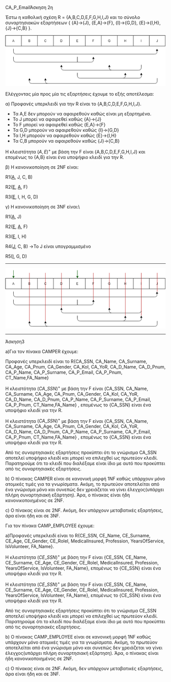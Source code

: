 CA_P_EmailΆσκηση 2η

Έστω η καθολική σχέση R = {A,B,C,D,E,F,G,H,I,J}  και το σύνολο συναρτησιακών εξαρτήσεων { {A}->{J}, {E,A}->{F}, {I}->{G,D}, {E}->{I,Η}, {J}->{C,B} }.

<img src = "Untitled_1.png"/>

Ελέγχοντας μία προς μία τις εξαρτήσεις έχουμε το εξής αποτέλεσμα:

α) Προφανές υπερκλειδί για την R είναι το  {A,B,C,D,E,F,G,H,I,J}.

- Τα Α,Ε δεν μπορούν να αφαιρεθούν καθώς είναι μη εξαρτημένα.
- Το J μπορεί να αφαιρεθεί καθώς {A}->{J}
- Το F μπορεί να αφαιρεθεί καθώς {E,A}->{F}
- Τα G,D μπορούν να αφαιρεθούν καθώς {I}->{G,D}
- Τα I,Η μπορούν να αφαιρεθούν καθώς {E}->{I,Η}
- Τα  C,B μπορούν να αφαιρεθούν καθώς  {J}->{C,B} 

Η κλειστότητα $(A,E)^+$ με βάση την F είναι {A,B,C,D,E,F,G,H,I,J} και επομένως το {Α,Β} είναι ένα υποψήφιο κλειδί για την R.

β) Η κανονικοποίηση σε 2NF είναι:

R1(<u>A</u>, J, C, B)

R2(<u>E</u>, <u>A</u>, F)

R3(<u>E</u>, I, H, G, D)

γ) Η κανονικοποίηση σε 3NF είναι:\

R1(<u>A</u>, J)

R2(<u>E</u>, <u>A</u>, F)

R3(<u>E</u>, I, H)

R4(<u>J</u>, C, B)  ->Το J είναι υπογραμμισμένο

R5(<u>I</u>, G, D)

----

<img src = "Untitled_2.png"/>

----



Άσκηση3

a)Για τον πίνακα CAMPER έχουμε:

Προφανές υπερκλειδί είναι το R{CA_SSN, CA_Name, CA_Surname, CA_Age, CA_Pnum, CA_Gender, CA_KoI, CA_YoR, CA_D_Name, CA_D_Pnum, CA_P_Name, CA_P_Surname, CA_P_Email, CA_P_Pnum, CT_Name,FA_Name}

H κλειστότητα $(CA \_ SSN)^+$ με βάση την F είναι  {CA_SSN, CA_Name, CA_Surname, CA_Age, CA_Pnum, CA_Gender, CA_KoI, CA_YoR, CA_D_Name, CA_D_Pnum, CA_P_Name, CA_P_Surname, CA_P_Email, CA_P_Pnum, CT_Name,FA_Name} , επομένως το {CA_SSN} είναι ένα υποψήφιο κλειδί για την R.

H κλειστότητα $(CA \_ SSN)^+$ με βάση την F είναι  {CA_SSN, CA_Name, CA_Surname, CA_Age, CA_Pnum, CA_Gender, CA_KoI, CA_YoR, CA_D_Name, CA_D_Pnum, CA_P_Name, CA_P_Surname, CA_P_Email, CA_P_Pnum, CT_Name,FA_Name} , επομένως το {CA_SSN} είναι ένα υποψήφιο κλειδί για την R.

Από τις συναρτησιακές εξαρτήσεις προκύπτει ότι το γνώρισμα CA_SSN αποτελεί υποψήφιο κλειδί και μπορεί να επιλεχθεί ως πρωτεύον κλειδί. Παρατηρούμε ότι το κλειδί που διαλέξαμε είναι ίδιο με αυτό που προκύπτει από τις συναρτησιακές εξαρτήσεις.

b) Ο πίνακας CAMPER είναι σε κανονική μορφή 1NF καθώς υπάρχουν μόνο ατομικές τιμές για τα γνωρίσματα. Ακόμη, το πρωτεύον αποτελείται από ένα γνώρισμα μόνο και συνεπώς δεν χρειάζεται να γίνει έλεγχος(υπάρχει πλήρη συναρτησιακή εξάρτηση). Άρα, ο πίνακας είναι ήδη κανονικοποιημένος σε 2NF.

c) Ο πίνακας είναι σε 2NF. Ακόμη, δεν υπάρχουν μεταβατικές εξαρτήσεις, άρα είναι ήδη και σε 3NF.

Για τον πίνακα CAMP_EMPLOYEE έχουμε:

a)Προφανές υπερκλειδί είναι το R{CE_SSN, CE_Name, CE_Surname, CE_Age, CE_Gender, CE_RoleI, MedicalInsured, Profession, YearsOfService, IsVolunteer, FA_Name}.

Η κλειστότητα $(CE\_ SSN)^+$ με βάση την F είναι {CE_SSN, CE_Name, CE_Surname, CE_Age, CE_Gender, CE_RoleI, MedicalInsured, Profession, YearsOfService, IsVolunteer, FA_Name}, επομένως το {CE_SSN} είναι ένα υποψήφιο κλειδί για την R.

Η κλειστότητα $(CE\_ SSN)^+$ με βάση την F είναι {CE_SSN, CE_Name, CE_Surname, CE_Age, CE_Gender, CE_RoleI, MedicalInsured, Profession, YearsOfService, IsVolunteer, FA_Name}, επομένως το {CE_SSN} είναι ένα υποψήφιο κλειδί για την R.

Από τις συναρτησιακές εξαρτήσεις προκύπτει ότι το γνώρισμα CE_SSN αποτελεί υποψήφιο κλειδί και μπορεί να επιλεχθεί ως πρωτεύον κλειδί. Παρατηρούμε ότι το κλειδί που διαλέξαμε είναι ίδιο με αυτό που προκύπτει από τις συναρτησιακές εξαρτήσεις.

b) Ο πίνακας CAMP_EMPLOYEE είναι σε κανονική μορφή 1NF καθώς υπάρχουν μόνο ατομικές τιμές για τα γνωρίσματα. Ακόμη, το πρωτεύον αποτελείται από ένα γνώρισμα μόνο και συνεπώς δεν χρειάζεται να γίνει έλεγχος(υπάρχει πλήρη συναρτησιακή εξάρτηση). Άρα, ο πίνακας είναι ήδη κανονικοποιημένος σε 2NF.

c) Ο πίνακας είναι σε 2NF. Ακόμη, δεν υπάρχουν μεταβατικές εξαρτήσεις, άρα είναι ήδη και σε 3NF.